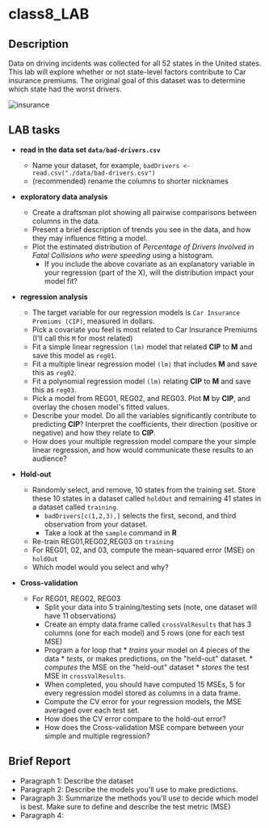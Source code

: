 # class8_LAB


## Description

Data on driving incidents was collected for all 52 states in the United states.
This lab will explore whether or not state-level factors contribute to Car insurance premiums.
The original goal of this dataset was to determine which state had the worst drivers.

![insurance](https://github.com/mhc-stat340-f2019-sec02/class8_LAB/blob/master/featured.jpeg)

## LAB tasks

* **read in the data set `data/bad-drivers.csv`**
  * Name your dataset, for example, `badDrivers <- read.csv("./data/bad-drivers.csv")`
  * (recommended) rename the columns to shorter nicknames
* **exploratory data analysis**
  * Create a draftsman plot showing all pairwise comparisons between columns in the data.
  * Present a brief description of trends you see in the data, and how they may influence fitting a model.
  * Plot the estimated distribution of _Percentage of Drivers Involved in Fatal Collisions who were speeding_ using a histogram.
	  * If you include the above covariate as an explanatory variable in your regression (part of the X), will the distribution impact your model fit?
* **regression analysis**
  * The target variable for our regression models is `Car Insurance Premiums (CIP)`, measured in dollars.
  * Pick a covariate you feel is most related to Car Insurance Premiums (I'll call this `M` for most related)
  * Fit a simple linear regression `(lm)` model that related **CIP** to **M** and save this model as `reg01`. 
  * Fit a multiple linear regression model `(lm)` that includes **M** and save this as `reg02`.
  * Fit a polynomial regression model `(lm)` relating **CIP** to **M** and save this as `reg03`.
  * Pick a model from REG01, REG02, and REG03. Plot **M** by **CIP**, and overlay the chosen model's fitted values.
  * Describe your model. Do all the variables significantly contribute to predicting **CIP**? Interpret the coefficients, their direction (positive or negative) and how they relate to **CIP**.
  * How does your multiple regression model compare the your simple linear regression, and how would communicate these results to an audience?  
  
* **Hold-out**
  * Randomly select, and remove, 10 states from the training set. Store these 10 states in a dataset called `holdOut` and remaining 41 states in a dataset called `training`.
     * `badDrivers[c(1,2,3),]` selects the first, second, and third observation from your dataset.
     *  Take a look at the `sample` command in **R**
  * Re-train REG01,REG02,REG03 on `training`
  * For REG01, 02, and 03, compute the mean-squared error (MSE) on `holdOut`
  * Which model would you select and why?
  
* **Cross-validation**
  * For REG01, REG02, REG03
    * Split your data into 5 training/testing sets (note, one dataset will have 11 observations)
	* Create an empty data.frame called `crossValResults` that has 3 columns (one for each model) and 5 rows (one for each test MSE)
    * Program a for loop that
	      * *trains* your model on 4 pieces of the data
		  * *tests*, or makes predictions, on the "held-out" dataset. 
		  * *computes* the MSE on the "held-out" dataset
		  * *stores* the test MSE in `crossValResults`. 
    * When completed, you should have computed 15 MSEs, 5 for every regression model stored as columns in a data frame.
    * Compute the CV error for your regression models, the MSE averaged over each test set.
	* How does the CV error compare to the hold-out error?
	* How does the Cross-validation MSE compare between your simple and multiple regression?
  
## Brief Report

* Paragraph 1: Describe the dataset
* Paragraph 2: Describe the models you'll use to make predictions.
* Paragraph 3: Summarize the methods you'll use to decide which model is best. Make sure to define and describe the test metric (MSE)
* Paragraph 4: 







  

